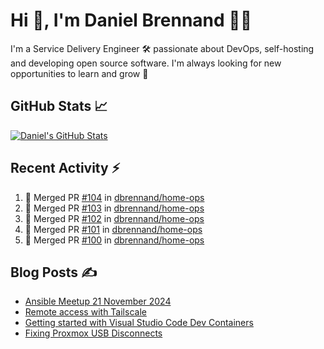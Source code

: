 # Hi 👋, I'm Daniel Brennand 👨‍💻

I'm a Service Delivery Engineer 🛠 passionate about DevOps, self-hosting and developing open source software. I'm always looking for new opportunities to learn and grow 🌱

## GitHub Stats 📈

[![Daniel's GitHub Stats](https://github-readme-stats.vercel.app/api?username=dbrennand&show_icons=true&count_private=true&hide_border=true&theme=dark)](https://github.com/anuraghazra/github-readme-stats)

## Recent Activity ⚡

<!--START_SECTION:activity-->
1. 🎉 Merged PR [#104](https://github.com/dbrennand/home-ops/pull/104) in [dbrennand/home-ops](https://github.com/dbrennand/home-ops)
2. 🎉 Merged PR [#103](https://github.com/dbrennand/home-ops/pull/103) in [dbrennand/home-ops](https://github.com/dbrennand/home-ops)
3. 🎉 Merged PR [#102](https://github.com/dbrennand/home-ops/pull/102) in [dbrennand/home-ops](https://github.com/dbrennand/home-ops)
4. 🎉 Merged PR [#101](https://github.com/dbrennand/home-ops/pull/101) in [dbrennand/home-ops](https://github.com/dbrennand/home-ops)
5. 🎉 Merged PR [#100](https://github.com/dbrennand/home-ops/pull/100) in [dbrennand/home-ops](https://github.com/dbrennand/home-ops)
<!--END_SECTION:activity-->

## Blog Posts ✍

<!-- BLOG-POST-LIST:START -->
- [Ansible Meetup 21 November 2024](https://danielbrennand.com/blog/ansible-meetup-21-november/)
- [Remote access with Tailscale](https://danielbrennand.com/blog/tailscale/)
- [Getting started with Visual Studio Code Dev Containers](https://danielbrennand.com/blog/vscode-dev-containers/)
- [Fixing Proxmox USB Disconnects](https://danielbrennand.com/blog/proxmox-fix-usb-disconnect/)
<!-- BLOG-POST-LIST:END -->
